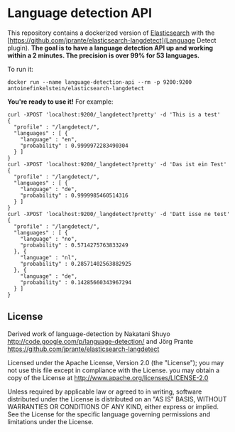 # Language detection API

This repository contains a dockerized version of [Elasticsearch](https://github.com/docker-library/elasticsearch) with the [https://github.com/jprante/elasticsearch-langdetect](Language Detect plugin). **The goal is to have a language detection API up and working within a 2 minutes. The precision is over 99% for 53 languages.**

To run it:
```
docker run --name language-detection-api --rm -p 9200:9200 antoinefinkelstein/elasticsearch-langdetect
```

**You're ready to use it!** For example:
```
curl -XPOST 'localhost:9200/_langdetect?pretty' -d 'This is a test'
{
  "profile" : "/langdetect/",
  "languages" : [ {
    "language" : "en",
    "probability" : 0.9999972283490304
  } ]
}
curl -XPOST 'localhost:9200/_langdetect?pretty' -d 'Das ist ein Test'
{
  "profile" : "/langdetect/",
  "languages" : [ {
    "language" : "de",
    "probability" : 0.9999985460514316
  } ]
}
curl -XPOST 'localhost:9200/_langdetect?pretty' -d 'Datt isse ne test'
{
  "profile" : "/langdetect/",
  "languages" : [ {
    "language" : "no",
    "probability" : 0.5714275763833249
  }, {
    "language" : "nl",
    "probability" : 0.28571402563882925
  }, {
    "language" : "de",
    "probability" : 0.14285660343967294
  } ]
}
```

## License

Derived work of language-detection by Nakatani Shuyo http://code.google.com/p/language-detection/ and Jörg Prante https://github.com/jprante/elasticsearch-langdetect

Licensed under the Apache License, Version 2.0 (the "License"); you may not use this file except in compliance with the License. you may obtain a copy of the License at http://www.apache.org/licenses/LICENSE-2.0

Unless required by applicable law or agreed to in writing, software distributed under the License is distributed on an "AS IS" BASIS, WITHOUT WARRANTIES OR CONDITIONS OF ANY KIND, either express or implied. See the License for the specific language governing permissions and limitations under the License.
